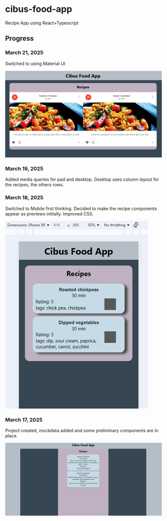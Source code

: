 # cibus-food-app

Recipe App using React+Typescript

## Progress

### March 21, 2025

Switched to using Material UI

![3rd Progress](src/screenshots/3Progress.png)

### March 19, 2025

Added media queries for pad and desktop. Desktop uses column layout for the recipes, the others rows.

### March 18, 2025

Switched to Mobile first thinking. Decided to make the recipe components appear as previews initially.
Improved CSS.

![2nd progress](src/screenshots/2ndProgress.png)

### March 17, 2025

Project created, mockdata added and some preliminary components are in place.

![1st progress](src/screenshots/1stProgress.png)
